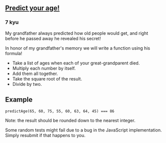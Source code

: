 <h2><a href=https://www.codewars.com/kata/5aff237c578a14752d0035ae/train/javascript target="_blank">Predict your age!</a></h2><h3>7 kyu</h3><p>My grandfather always predicted how old people would get, and right before he passed away he revealed his secret!</p><p>In honor of my grandfather's memory we will write a function using his formula!</p><ul><li>Take a list of ages when each of your great-grandparent died.  </li><li>Multiply each number by itself.  </li><li>Add them all together.  </li><li>Take the square root of the result.  </li><li>Divide by two.</li></ul><h2 id="example">Example</h2><pre><code class="language-javascript"><span class="cm-variable">predictAge</span>(<span class="cm-number">65</span>, <span class="cm-number">60</span>, <span class="cm-number">75</span>, <span class="cm-number">55</span>, <span class="cm-number">60</span>, <span class="cm-number">63</span>, <span class="cm-number">64</span>, <span class="cm-number">45</span>) <span class="cm-operator">===</span> <span class="cm-number">86</span></code></pre><pre style="display: none;"><code class="language-R">predict_age(65, 60, 75, 55, 60, 63, 64, 45) == 86</code></pre><pre style="display: none;"><code class="language-python"><span class="cm-variable">predict_age</span>(<span class="cm-number">65</span>, <span class="cm-number">60</span>, <span class="cm-number">75</span>, <span class="cm-number">55</span>, <span class="cm-number">60</span>, <span class="cm-number">63</span>, <span class="cm-number">64</span>, <span class="cm-number">45</span>) <span class="cm-operator">==</span> <span class="cm-number">86</span></code></pre><pre style="display: none;"><code class="language-ruby"><span class="cm-variable">predict_age</span>(<span class="cm-number">65</span>, <span class="cm-number">60</span>, <span class="cm-number">75</span>, <span class="cm-number">55</span>, <span class="cm-number">60</span>, <span class="cm-number">63</span>, <span class="cm-number">64</span>, <span class="cm-number">45</span>) <span class="cm-operator">==</span> <span class="cm-number">86</span></code></pre><pre style="display: none;"><code class="language-crystal"><span class="cm-variable">predict_age</span>(<span class="cm-number">65</span>, <span class="cm-number">60</span>, <span class="cm-number">75</span>, <span class="cm-number">55</span>, <span class="cm-number">60</span>, <span class="cm-number">63</span>, <span class="cm-number">64</span>, <span class="cm-number">45</span>) <span class="cm-operator">==</span> <span class="cm-number">86</span></code></pre><pre style="display: none;"><code class="language-c++">predictAge(65, 60, 75, 55, 60, 63, 64, 45) == 86</code></pre><pre style="display: none;"><code class="language-php"><span class="cm-variable">predictAge</span>(<span class="cm-number">65</span>, <span class="cm-number">60</span>, <span class="cm-number">75</span>, <span class="cm-number">55</span>, <span class="cm-number">60</span>, <span class="cm-number">63</span>, <span class="cm-number">64</span>, <span class="cm-number">45</span>) <span class="cm-operator">==</span> <span class="cm-number">86</span></code></pre><pre style="display: none;"><code class="language-csharp"><span class="cm-variable">predictAge</span>(<span class="cm-number">65</span>, <span class="cm-number">60</span>, <span class="cm-number">75</span>, <span class="cm-number">55</span>, <span class="cm-number">60</span>, <span class="cm-number">63</span>, <span class="cm-number">64</span>, <span class="cm-number">45</span>) <span class="cm-operator">==</span> <span class="cm-number">86</span></code></pre><pre style="display: none;"><code class="language-lua"><span class="cm-variable">Predicter.predictAge</span>(<span class="cm-number">65</span>, <span class="cm-number">60</span>, <span class="cm-number">75</span>, <span class="cm-number">55</span>, <span class="cm-number">60</span>, <span class="cm-number">63</span>, <span class="cm-number">64</span>, <span class="cm-number">45</span>) == <span class="cm-number">86</span></code></pre><p>Note: the result should be rounded down to the nearest integer.</p><p>Some random tests might fail due to a bug in the JavaScript implementation. Simply resubmit if that happens to you.</p>